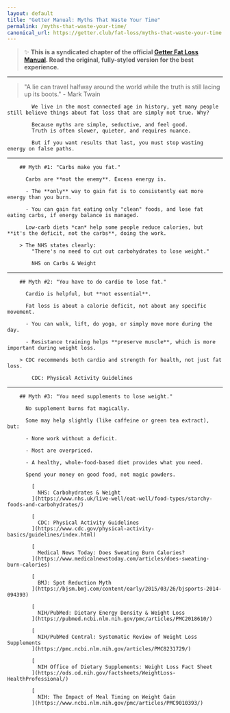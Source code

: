 ```yaml
---
layout: default
title: "Getter Manual: Myths That Waste Your Time"
permalink: /myths-that-waste-your-time/
canonical_url: https://getter.club/fat-loss/myths-that-waste-your-time
---
```

> ✨ **This is a syndicated chapter of the official [Getter Fat Loss Manual](https://getter.club/fat-loss/myths-that-waste-your-time). Read the original, fully-styled version for the best experience.**

---

> "A lie can travel halfway around the world while the truth is still lacing up its boots." - Mark Twain

            We live in the most connected age in history, yet many people still believe things about fat loss that are simply not true. Why?

            Because myths are simple, seductive, and feel good.
            Truth is often slower, quieter, and requires nuance.

            But if you want results that last, you must stop wasting energy on false paths.

---

        ## Myth #1: "Carbs make you fat."

          Carbs are **not the enemy**. Excess energy is.

          - The **only** way to gain fat is to consistently eat more energy than you burn.

          - You can gain fat eating only "clean" foods, and lose fat eating carbs, if energy balance is managed.

          Low-carb diets *can* help some people reduce calories, but **it's the deficit, not the carbs**, doing the work.

        > The NHS states clearly:
            "There's no need to cut out carbohydrates to lose weight."

            NHS on Carbs & Weight

---

        ## Myth #2: "You have to do cardio to lose fat."

          Cardio is helpful, but **not essential**.

          Fat loss is about a calorie deficit, not about any specific movement.

          - You can walk, lift, do yoga, or simply move more during the day.

          - Resistance training helps **preserve muscle**, which is more important during weight loss.

        > CDC recommends both cardio and strength for health, not just fat loss.

            CDC: Physical Activity Guidelines

---

        ## Myth #3: "You need supplements to lose weight."

          No supplement burns fat magically.

          Some may help slightly (like caffeine or green tea extract), but:

          - None work without a deficit.

          - Most are overpriced.

          - A healthy, whole-food-based diet provides what you need.

          Spend your money on good food, not magic powders.

            [
              NHS: Carbohydrates & Weight
            ](https://www.nhs.uk/live-well/eat-well/food-types/starchy-foods-and-carbohydrates/)

            [
              CDC: Physical Activity Guidelines
            ](https://www.cdc.gov/physical-activity-basics/guidelines/index.html)

            [
              Medical News Today: Does Sweating Burn Calories?
            ](https://www.medicalnewstoday.com/articles/does-sweating-burn-calories)

            [
              BMJ: Spot Reduction Myth
            ](https://bjsm.bmj.com/content/early/2015/03/26/bjsports-2014-094393)

            [
              NIH/PubMed: Dietary Energy Density & Weight Loss
            ](https://pubmed.ncbi.nlm.nih.gov/pmc/articles/PMC2018610/)

            [
              NIH/PubMed Central: Systematic Review of Weight Loss Supplements
            ](https://pmc.ncbi.nlm.nih.gov/articles/PMC8231729/)

            [
              NIH Office of Dietary Supplements: Weight Loss Fact Sheet
            ](https://ods.od.nih.gov/factsheets/WeightLoss-HealthProfessional/)

            [
              NIH: The Impact of Meal Timing on Weight Gain
            ](https://www.ncbi.nlm.nih.gov/pmc/articles/PMC9010393/)